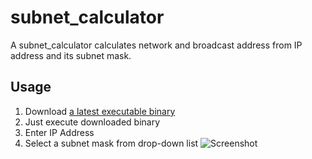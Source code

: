 # subnet_calculator
A subnet_calculator calculates network and broadcast address from 
IP address and its subnet mask.

## Usage
1. Download [a latest executable binary](https://github.com/bashi8128/subnet_calculator/releases)  
2. Just execute downloaded binary  
3. Enter IP Address 
4. Select a subnet mask from drop-down list
![Screenshot](https://raw.githubusercontent.con/bashi8128/subnet_calculator/images/calculator.png "Screenshot")
